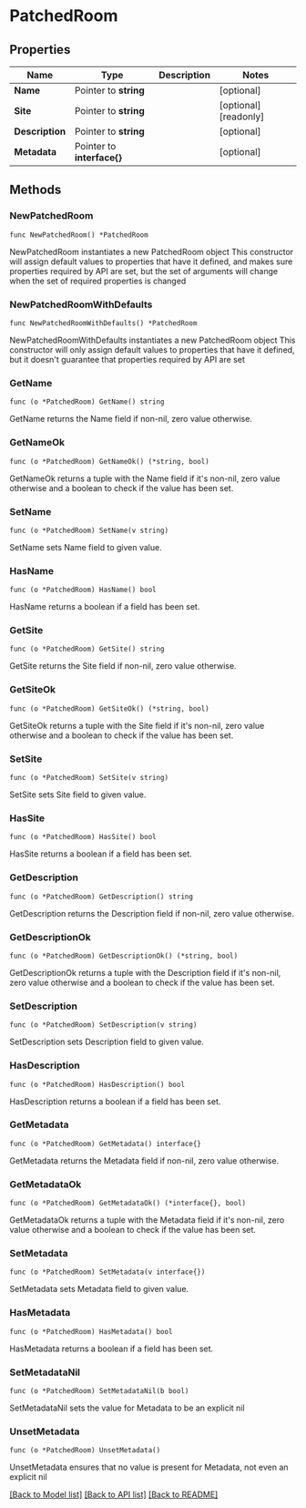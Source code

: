 # PatchedRoom

## Properties

Name | Type | Description | Notes
------------ | ------------- | ------------- | -------------
**Name** | Pointer to **string** |  | [optional] 
**Site** | Pointer to **string** |  | [optional] [readonly] 
**Description** | Pointer to **string** |  | [optional] 
**Metadata** | Pointer to **interface{}** |  | [optional] 

## Methods

### NewPatchedRoom

`func NewPatchedRoom() *PatchedRoom`

NewPatchedRoom instantiates a new PatchedRoom object
This constructor will assign default values to properties that have it defined,
and makes sure properties required by API are set, but the set of arguments
will change when the set of required properties is changed

### NewPatchedRoomWithDefaults

`func NewPatchedRoomWithDefaults() *PatchedRoom`

NewPatchedRoomWithDefaults instantiates a new PatchedRoom object
This constructor will only assign default values to properties that have it defined,
but it doesn't guarantee that properties required by API are set

### GetName

`func (o *PatchedRoom) GetName() string`

GetName returns the Name field if non-nil, zero value otherwise.

### GetNameOk

`func (o *PatchedRoom) GetNameOk() (*string, bool)`

GetNameOk returns a tuple with the Name field if it's non-nil, zero value otherwise
and a boolean to check if the value has been set.

### SetName

`func (o *PatchedRoom) SetName(v string)`

SetName sets Name field to given value.

### HasName

`func (o *PatchedRoom) HasName() bool`

HasName returns a boolean if a field has been set.

### GetSite

`func (o *PatchedRoom) GetSite() string`

GetSite returns the Site field if non-nil, zero value otherwise.

### GetSiteOk

`func (o *PatchedRoom) GetSiteOk() (*string, bool)`

GetSiteOk returns a tuple with the Site field if it's non-nil, zero value otherwise
and a boolean to check if the value has been set.

### SetSite

`func (o *PatchedRoom) SetSite(v string)`

SetSite sets Site field to given value.

### HasSite

`func (o *PatchedRoom) HasSite() bool`

HasSite returns a boolean if a field has been set.

### GetDescription

`func (o *PatchedRoom) GetDescription() string`

GetDescription returns the Description field if non-nil, zero value otherwise.

### GetDescriptionOk

`func (o *PatchedRoom) GetDescriptionOk() (*string, bool)`

GetDescriptionOk returns a tuple with the Description field if it's non-nil, zero value otherwise
and a boolean to check if the value has been set.

### SetDescription

`func (o *PatchedRoom) SetDescription(v string)`

SetDescription sets Description field to given value.

### HasDescription

`func (o *PatchedRoom) HasDescription() bool`

HasDescription returns a boolean if a field has been set.

### GetMetadata

`func (o *PatchedRoom) GetMetadata() interface{}`

GetMetadata returns the Metadata field if non-nil, zero value otherwise.

### GetMetadataOk

`func (o *PatchedRoom) GetMetadataOk() (*interface{}, bool)`

GetMetadataOk returns a tuple with the Metadata field if it's non-nil, zero value otherwise
and a boolean to check if the value has been set.

### SetMetadata

`func (o *PatchedRoom) SetMetadata(v interface{})`

SetMetadata sets Metadata field to given value.

### HasMetadata

`func (o *PatchedRoom) HasMetadata() bool`

HasMetadata returns a boolean if a field has been set.

### SetMetadataNil

`func (o *PatchedRoom) SetMetadataNil(b bool)`

 SetMetadataNil sets the value for Metadata to be an explicit nil

### UnsetMetadata
`func (o *PatchedRoom) UnsetMetadata()`

UnsetMetadata ensures that no value is present for Metadata, not even an explicit nil

[[Back to Model list]](../README.md#documentation-for-models) [[Back to API list]](../README.md#documentation-for-api-endpoints) [[Back to README]](../README.md)


